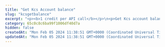 ```yaml
---
title: "Get Kcs Account balance"
slug: "kcsgetbalance"
excerpt: "<p><b>1 credit per API call</b></p>\n<p>Get Kcs account balance in KCS. This method does not prints any balance of the ERC20 or ERC721 tokens on the account.</p>"
category: 65c0c8c6ba99f1006df40d7a
hidden: false
createdAt: "Mon Feb 05 2024 11:38:51 GMT+0000 (Coordinated Universal Time)"
updatedAt: "Mon Feb 05 2024 11:38:51 GMT+0000 (Coordinated Universal Time)"
---
```

